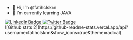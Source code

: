 - 👋 Hi, I’m @fatihclsknn
- 🌱 I’m currently learning JAVA

<!---
fatihclsknn/fatihclsknn is a ✨ special ✨ repository because its `README.md` (this file) appears on your GitHub profile.
You can click the Preview link to take a look at your changes.
--->
<div id="badges">
  <a href="https://www.linkedin.com/in/fatih-çalışkan-90555b201">
    <img src="https://img.shields.io/badge/LinkedIn-blue?style=for-the-badge&logo=linkedin&logoColor=white" alt="LinkedIn Badge"/>
  </a>

  <a href="your-twitter-URL">
    <img src="https://img.shields.io/badge/Twitter-blue?style=for-the-badge&logo=twitter&logoColor=white" alt="Twitter Badge"/>
  </a>
</div>
![Github stats 2](https://github-readme-stats.vercel.app/api?username=fatihclsknn&show_icons=true&theme=radical)

